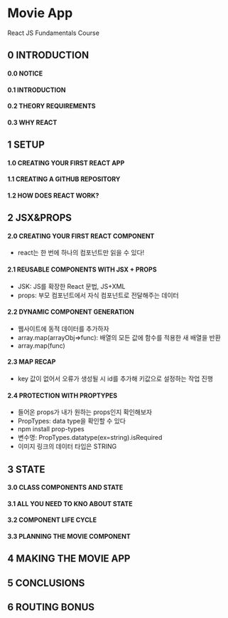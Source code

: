 # Movie App
React JS Fundamentals Course 

## 0 INTRODUCTION
#### 0.0 NOTICE
#### 0.1 INTRODUCTION
#### 0.2 THEORY REQUIREMENTS
#### 0.3 WHY REACT

## 1 SETUP
#### 1.0 CREATING YOUR FIRST REACT APP
#### 1.1 CREATING A GITHUB REPOSITORY
#### 1.2 HOW DOES REACT WORK?

## 2 JSX&PROPS
#### 2.0 CREATING YOUR FIRST REACT COMPONENT
- react는 한 번에 하나의  컴포넌트만 읽을 수 있다!

#### 2.1 REUSABLE COMPONENTS WITH JSX + PROPS
- JSK: JS를 확장한 React 문법, JS+XML
- props: 부모 컴포넌트에서 자식 컴포넌트로 전달해주는 데이터

#### 2.2 DYNAMIC COMPONENT GENERATION
- 웹사이트에 동적 데이터를 추가하자
- array.map(arrayObj=>func): 배열의 모든 값에 함수를 적용한 새 배열을 반환
- array.map(func)

#### 2.3 MAP RECAP
- key 값이 없어서 오류가 생성될 시 id를 추가해 키값으로 설정하는 작업 진행
#### 2.4 PROTECTION WITH PROPTYPES
- 들어온 props가 내가 원하는 props인지 확인해보자
- PropTypes: data type을 확인할 수 있다
- npm install prop-types
- 변수명: PropTypes.datatype(ex=string).isRequired
- 이미지 링크의 데이터 타입은 STRING
## 3 STATE
#### 3.0 CLASS COMPONENTS AND STATE
#### 3.1 ALL YOU NEED TO KNO ABOUT STATE
#### 3.2 COMPONENT LIFE CYCLE
#### 3.3 PLANNING THE MOVIE COMPONENT
## 4 MAKING THE MOVIE APP
## 5 CONCLUSIONS
## 6 ROUTING BONUS